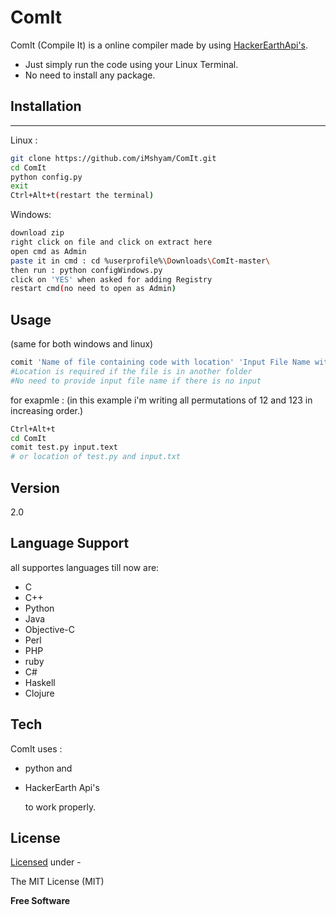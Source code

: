 ComIt
=========

ComIt (Compile It) is a online compiler made by using [HackerEarthApi's].

  - Just simply run the code using your Linux Terminal.
  - No need to install any package.




Installation
--------------
____
Linux :

```sh
git clone https://github.com/iMshyam/ComIt.git
cd ComIt
python config.py
exit
Ctrl+Alt+t(restart the terminal)
```
Windows:
```sh
download zip
right click on file and click on extract here
open cmd as Admin
paste it in cmd : cd %userprofile%\Downloads\ComIt-master\
then run : python configWindows.py
click on 'YES' when asked for adding Registry
restart cmd(no need to open as Admin)

```

Usage
----
(same for both windows and linux)
```sh
comit 'Name of file containing code with location' 'Input File Name with location'
#Location is required if the file is in another folder
#No need to provide input file name if there is no input
```
for exapmle :
(in this example i'm writing all permutations of 12 and 123 in increasing order.) 
```sh
Ctrl+Alt+t
cd ComIt
comit test.py input.text
# or location of test.py and input.txt
```

Version
----

2.0




Language Support
------
all supportes languages till now are:

* C
* C++
* Python
* Java 
* Objective-C 
* Perl 
* PHP 
* ruby
* C#
* Haskell 
* Clojure
 


Tech
-----------

ComIt uses :

* python and
* HackerEarth Api's

    to work properly.
    
License
----
[Licensed] under -

The MIT License (MIT)

**Free Software**

[HackerEarthApi's]:http://developer.hackerearth.com/
[Licensed]:https://github.com/iMshyam/ComIt/blob/master/LICENSE
